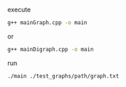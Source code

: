 execute
```bash
g++ mainGraph.cpp -o main
```
or
```bash
g++ mainDigraph.cpp -o main
```

run
```bash
./main ./test_graphs/path/graph.txt
```